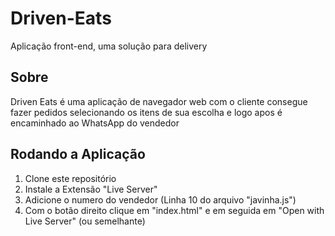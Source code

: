 # Driven-Eats

Aplicação front-end, uma solução para delivery

## Sobre

Driven Eats é uma aplicação de navegador web com o cliente consegue fazer pedidos selecionando os itens de sua escolha e logo apos é encaminhado ao WhatsApp do vendedor

## Rodando a Aplicação

1. Clone este repositório
2. Instale a Extensão "Live Server"
3. Adicione o numero do vendedor (Linha 10 do arquivo "javinha.js")
4. Com o botão direito clique em "index.html" e em seguida em "Open with Live Server" (ou semelhante)